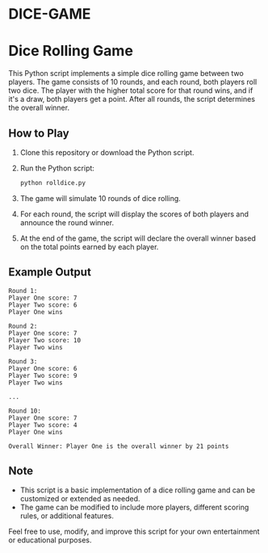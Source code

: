 # DICE-GAME
# Dice Rolling Game

This Python script implements a simple dice rolling game between two players. The game consists of 10 rounds, and each round, both players roll two dice. 
The player with the higher total score for that round wins, and if it's a draw, both players get a point. After all rounds, the script determines the overall winner.

## How to Play

1. Clone this repository or download the Python script.

2. Run the Python script:

   ```bash
   python rolldice.py
   ```

3. The game will simulate 10 rounds of dice rolling.

4. For each round, the script will display the scores of both players and announce the round winner.

5. At the end of the game, the script will declare the overall winner based on the total points earned by each player.

## Example Output

```
Round 1:
Player One score: 7
Player Two score: 6
Player One wins

Round 2:
Player One score: 7
Player Two score: 10
Player Two wins

Round 3:
Player One score: 6
Player Two score: 9
Player Two wins

...

Round 10:
Player One score: 7
Player Two score: 4
Player One wins

Overall Winner: Player One is the overall winner by 21 points
```

## Note

- This script is a basic implementation of a dice rolling game and can be customized or extended as needed.
- The game can be modified to include more players, different scoring rules, or additional features.

Feel free to use, modify, and improve this script for your own entertainment or educational purposes.
